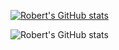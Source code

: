 <!--
**kritomomo/kritomomo** is a ✨ _special_ ✨ repository because its `README.md` (this file) appears on your GitHub profile.

Here are some ideas to get you started:

- 🔭 I’m currently working on ...
- 🌱 I’m currently learning ...
- 👯 I’m looking to collaborate on ...
- 🤔 I’m looking for help with ...
- 💬 Ask me about ...
- 📫 How to reach me: ...
- 😄 Pronouns: ...
- ⚡ Fun fact: ...
-->

[![Robert's GitHub stats](https://github-readme-stats.vercel.app/api/top-langs?username=kritomomo&count_private=true&show_icons=true&layout=compact)](https://github.com/anuraghazra/github-readme-stats)


![Robert's GitHub stats](https://github-readme-stats.vercel.app/api?username=kritomomo&show_icons=true&theme=radical)

